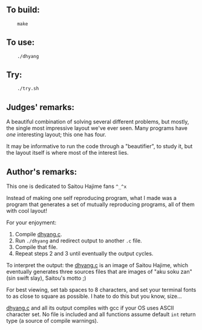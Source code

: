 ## To build:

``` <!---sh-->
    make
```


## To use:

``` <!---sh-->
    ./dhyang
```


## Try:

``` <!---sh-->
    ./try.sh
```


## Judges' remarks:

A beautiful combination of solving several different problems, but
mostly, the single most impressive layout we've ever seen.  Many
programs have *one* interesting layout; this one has four.

It may be informative to run the code through a "beautifier", to
study it, but the layout itself is where most of the interest lies.


## Author's remarks:

This one is dedicated to Saitou Hajime fans `^_^x`

Instead of making one self reproducing program, what I made was a
program that generates a set of mutually reproducing programs, all of
them with cool layout!

For your enjoyment:

1. Compile [dhyang.c](%%REPO_URL%%/2000/dhyang/dhyang.c).
2. Run `./dhyang` and redirect output to another `.c` file.
3. Compile that file.
4. Repeat steps 2 and 3 until eventually the output cycles.

To interpret the output: the [dhyang.c](%%REPO_URL%%/2000/dhyang/dhyang.c) is an image of Saitou
Hajime, which eventually generates three sources files that are images of "aku
soku zan" (sin swift slay), Saitou's motto ;)

For best viewing, set tab spaces to 8 characters, and set your
terminal fonts to as close to square as possible.  I hate to do this
but you know, size...

[dhyang.c](%%REPO_URL%%/2000/dhyang/dhyang.c) and all its output compiles with gcc if your OS uses ASCII
character set.  No file is included and all functions assume default `int` return
type (a source of compile warnings).


<!--

    Copyright © 1984-2024 by Landon Curt Noll. All Rights Reserved.

    You are free to share and adapt this file under the terms of this license:

        Creative Commons Attribution-ShareAlike 4.0 International (CC BY-SA 4.0)

    For more information, see:

        https://creativecommons.org/licenses/by-sa/4.0/

-->
